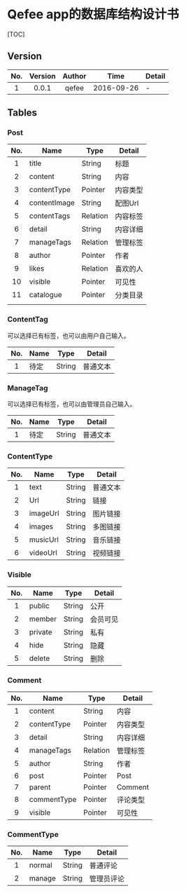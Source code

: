# Qefee app的数据库结构设计书

[TOC]

## Version

| No.  | Version | Author |    Time    | Detail |
| :--: | :-----: | :----: | :--------: | ------ |
|  1   |  0.0.1  | qefee  | 2016-09-26 | -      |

## Tables

### Post

| No.  | Name         | Type     | Detail |
| :--: | ------------ | -------- | ------ |
|  1   | title        | String   | 标题     |
|  2   | content      | String   | 内容     |
|  3   | contentType  | Pointer  | 内容类型   |
|  4   | contentImage | String   | 配图Url  |
|  5   | contentTags  | Relation | 内容标签   |
|  6   | detail       | String   | 内容详细   |
|  7   | manageTags   | Relation | 管理标签   |
|  8   | author       | Pointer  | 作者     |
|  9   | likes        | Relation | 喜欢的人   |
|  10  | visible      | Pointer  | 可见性    |
|  11  | catalogue    | Pointer  | 分类目录   |
|      |              |          |        |

### ContentTag

可以选择已有标签，也可以由用户自己输入。

| No.  | Name | Type   | Detail |
| :--: | ---- | ------ | ------ |
|  1   | 待定   | String | 普通文本   |

### ManageTag

可以选择已有标签，也可以由管理员自己输入。

| No.  | Name | Type   | Detail |
| :--: | ---- | ------ | ------ |
|  1   | 待定   | String | 普通文本   |

### ContentType

| No.  | Name     | Type   | Detail |
| :--: | -------- | ------ | ------ |
|  1   | text     | String | 普通文本   |
|  2   | Url      | String | 链接     |
|  3   | imageUrl | String | 图片链接   |
|  4   | images   | String | 多图链接   |
|  5   | musicUrl | String | 音乐链接   |
|  6   | videoUrl | String | 视频链接   |

### Visible

| No.  | Name    | Type   | Detail |
| :--: | ------- | ------ | ------ |
|  1   | public  | String | 公开     |
|  2   | member  | String | 会员可见   |
|  3   | private | String | 私有     |
|  4   | hide    | String | 隐藏     |
|  5   | delete  | String | 删除     |

### Comment

| No.  | Name        | Type     | Detail  |
| :--: | ----------- | -------- | ------- |
|  1   | content     | String   | 内容      |
|  2   | contentType | Pointer  | 内容类型    |
|  3   | detail      | String   | 内容详细    |
|  4   | manageTags  | Relation | 管理标签    |
|  5   | author      | String   | 作者      |
|  6   | post        | Pointer  | Post    |
|  7   | parent      | Pointer  | Comment |
|  8   | commentType | Pointer  | 评论类型    |
|  9   | visible     | Pointer  | 可见性     |

### CommentType

| No.  | Name   | Type   | Detail |
| :--: | ------ | ------ | ------ |
|  1   | normal | String | 普通评论   |
|  2   | manage | String | 管理员评论  |

